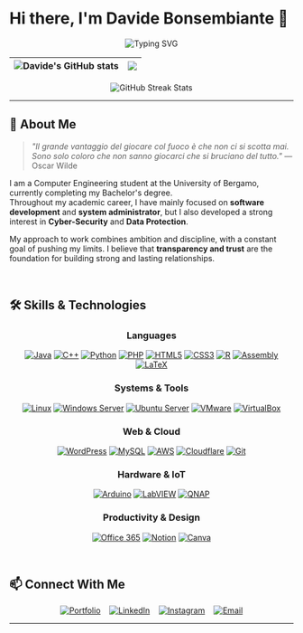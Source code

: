 # Hi there, I'm Davide Bonsembiante 👋

<div align="center">
  <img src="https://readme-typing-svg.herokuapp.com?font=Fira+Code&weight=600&size=30&duration=3000&pause=1000&color=0969DA&center=true&vCenter=true&width=600&lines=IT+Specialist;Computer+Engineering+Student" alt="Typing SVG" />
</div>

<div align="center">
  
| <img align="center" src="https://github-readme-stats.vercel.app/api?username=bonsembiante&show_icons=true&theme=transparent&hide_border=true" alt="Davide's GitHub stats" /> | <img align="center" src="https://github-readme-stats.vercel.app/api/top-langs/?username=bonsembiante&layout=compact&theme=transparent&hide_border=true" /> |
| ------------- | ------------- |
<img src="https://github-readme-streak-stats-eight.vercel.app?user=bonsembiante&theme=transparent&hide_border=true" alt="GitHub Streak Stats">
</div>

---

## 🧠 About Me

> *"Il grande vantaggio del giocare col fuoco è che non ci si scotta mai. Sono solo coloro che non sanno giocarci che si bruciano del tutto."* — Oscar Wilde

I am a Computer Engineering student at the University of Bergamo, currently completing my Bachelor's degree.  
Throughout my academic career, I have mainly focused on **software development** and **system administrator**, but I also developed a strong interest in **Cyber-Security** and **Data Protection**.

My approach to work combines ambition and discipline, with a constant goal of pushing my limits. I believe that **transparency and trust** are the foundation for building strong and lasting relationships.

<br>

## 🛠️ Skills & Technologies  

<div align="center">

### Languages  
[![Java](https://img.shields.io/badge/-Java-ED8B00?style=for-the-badge&logo=openjdk&logoColor=white)](https://www.java.com/)
[![C++](https://img.shields.io/badge/-C++-00599C?style=for-the-badge&logo=cplusplus&logoColor=white)](https://isocpp.org/)
[![Python](https://img.shields.io/badge/-Python-3776AB?style=for-the-badge&logo=python&logoColor=white)](https://www.python.org/)
[![PHP](https://img.shields.io/badge/-PHP-777BB4?style=for-the-badge&logo=php&logoColor=white)](https://www.php.net/)
[![HTML5](https://img.shields.io/badge/-HTML5-E34F26?style=for-the-badge&logo=html5&logoColor=white)](https://developer.mozilla.org/docs/Web/Guide/HTML/HTML5)
[![CSS3](https://img.shields.io/badge/-CSS3-1572B6?style=for-the-badge&logo=css3&logoColor=white)](https://developer.mozilla.org/docs/Web/CSS)
[![R](https://img.shields.io/badge/-R-276DC3?style=for-the-badge&logo=r&logoColor=white)](https://www.r-project.org/)
[![Assembly](https://img.shields.io/badge/-Assembly_MIPS-6E4C13?style=for-the-badge&logo=assemblyscript&logoColor=white)](https://www.mips.com/)
[![LaTeX](https://img.shields.io/badge/-LaTeX-008080?style=for-the-badge&logo=latex&logoColor=white)](https://www.latex-project.org/)

### Systems & Tools  
[![Linux](https://img.shields.io/badge/-Linux-FCC624?style=for-the-badge&logo=linux&logoColor=black)](https://www.kernel.org/)
[![Windows Server](https://img.shields.io/badge/-Windows_Server-0078D6?style=for-the-badge&logo=windows&logoColor=white)](https://www.microsoft.com/windows-server)
[![Ubuntu Server](https://img.shields.io/badge/-Ubuntu_Server-E95420?style=for-the-badge&logo=ubuntu&logoColor=white)](https://ubuntu.com/server)
[![VMware](https://img.shields.io/badge/-VMware-607078?style=for-the-badge&logo=vmware&logoColor=white)](https://www.vmware.com/)
[![VirtualBox](https://img.shields.io/badge/-VirtualBox-183A61?style=for-the-badge&logo=virtualbox&logoColor=white)](https://www.virtualbox.org/)

### Web & Cloud  
[![WordPress](https://img.shields.io/badge/-WordPress-21759B?style=for-the-badge&logo=wordpress&logoColor=white)](https://wordpress.org/)
[![MySQL](https://img.shields.io/badge/-MySQL-4479A1?style=for-the-badge&logo=mysql&logoColor=white)](https://www.mysql.com/)
[![AWS](https://img.shields.io/badge/-AWS-232F3E?style=for-the-badge&logo=amazonaws&logoColor=white)](https://aws.amazon.com/)
[![Cloudflare](https://img.shields.io/badge/-Cloudflare-F38020?style=for-the-badge&logo=cloudflare&logoColor=white)](https://www.cloudflare.com/)
[![Git](https://img.shields.io/badge/-Git-F05032?style=for-the-badge&logo=git&logoColor=white)](https://git-scm.com/)

### Hardware & IoT  
[![Arduino](https://img.shields.io/badge/-Arduino-00979D?style=for-the-badge&logo=arduino&logoColor=white)](https://www.arduino.cc/)
[![LabVIEW](https://img.shields.io/badge/-LabVIEW-FFDB00?style=for-the-badge&logo=labview&logoColor=black)](https://www.ni.com/labview)
[![QNAP](https://img.shields.io/badge/-QNAP_NAS-84B135?style=for-the-badge&logo=qnap&logoColor=white)](https://www.qnap.com/)

### Productivity & Design  
[![Office 365](https://img.shields.io/badge/-Office_365-D83B01?style=for-the-badge&logo=microsoftoffice&logoColor=white)](https://www.office.com/)
[![Notion](https://img.shields.io/badge/-Notion-000000?style=for-the-badge&logo=notion&logoColor=white)](https://www.notion.so/)
[![Canva](https://img.shields.io/badge/-Canva-00C4CC?style=for-the-badge&logo=canva&logoColor=white)](https://www.canva.com/)

</div>

<br>

## 📫 Connect With Me  

<div align="center">

[![Portfolio](https://img.shields.io/badge/Portfolio-FF6B6B?style=for-the-badge&logo=google-chrome&logoColor=white)](https://davidebonsembiante.eu)
&nbsp;&nbsp;
[![LinkedIn](https://img.shields.io/badge/LinkedIn-0077B5?style=for-the-badge&logo=linkedin&logoColor=white)](https://www.linkedin.com/in/davide-bonsembiante/)
&nbsp;&nbsp;
[![Instagram](https://img.shields.io/badge/Instagram-E4405F?style=for-the-badge&logo=instagram&logoColor=white)](https://www.instagram.com/bns.davide_001/)
&nbsp;&nbsp;
[![Email](https://img.shields.io/badge/Email-EA4335?style=for-the-badge&logo=gmail&logoColor=white)](mailto:davide@novasec.it)

</div>

---
